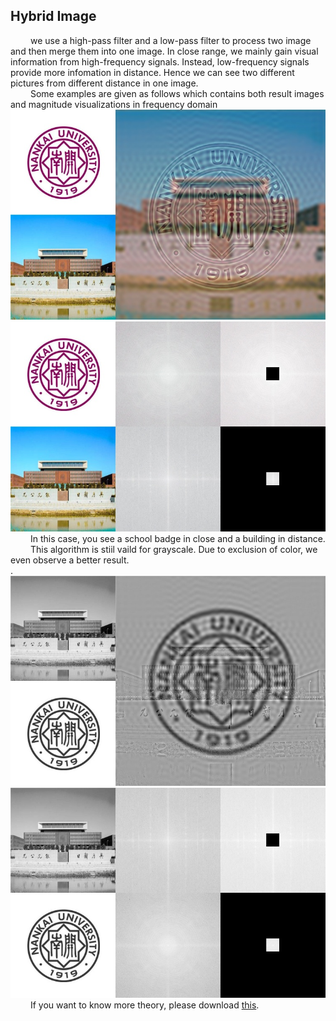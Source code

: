 ## Hybrid Image
&emsp;&emsp;
  we use a high-pass filter and a low-pass filter to process two image and then merge them into one image. In close range, we mainly gain visual information from high-frequency signals. Instead, low-frequency signals provide more infomation in distance. Hence we can see two different pictures from different distance in one image.<br>
&emsp;&emsp;
  Some examples are given as follows which contains both result images and magnitude visualizations in frequency domain<br>
  ![ColoredResult](https://github.com/NK-CS-ZZL/computer-vision/blob/master/hybridImage/figures/result1Color.jpg)<br>
  ![ColorMagnitude](https://github.com/NK-CS-ZZL/computer-vision/blob/master/hybridImage/figures/result2Color.jpg)<br>
&emsp;&emsp;
  In this case, you see a school badge in close and a building in distance.<br>
&emsp;&emsp;
  This algorithm is stiil vaild for grayscale. Due to exclusion of color, we even observe a better result.<br>.
  ![GrayscaleResult](https://github.com/NK-CS-ZZL/computer-vision/blob/master/hybridImage/figures/result1Gray.jpg)<br>
  ![GrayscaleMagnitude](https://github.com/NK-CS-ZZL/computer-vision/blob/master/hybridImage/figures/result2Gray.jpg)<br>
&emsp;&emsp;
  If you want to know more theory, please download [this](https://github.com/NK-CS-ZZL/computer-vision/blob/master/hybridImage/hybridImages.pdf).

